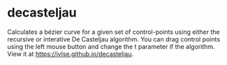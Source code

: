 # decasteljau
Calculates a bézier curve for a given set of control-points using either the recursive or interative De Casteljau algorithm. You can drag control points using the left mouse button and change the t parameter if the algorithm. View it at https://jvlse.github.io/decasteljau.

